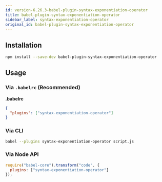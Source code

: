```yaml
---
id: version-6.26.3-babel-plugin-syntax-exponentiation-operator
title: babel-plugin-syntax-exponentiation-operator
sidebar_label: syntax-exponentiation-operator
original_id: babel-plugin-syntax-exponentiation-operator
---
```


## Installation

```sh
npm install --save-dev babel-plugin-syntax-exponentiation-operator
```

## Usage

### Via `.babelrc` (Recommended)

**.babelrc**

```json
{
  "plugins": ["syntax-exponentiation-operator"]
}
```

### Via CLI

```sh
babel --plugins syntax-exponentiation-operator script.js
```

### Via Node API

```javascript
require("babel-core").transform("code", {
  plugins: ["syntax-exponentiation-operator"]
});
```

